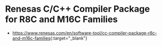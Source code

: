 # Renesas C/C++ Compiler Package for R8C and M16C Families

- <https://www.renesas.com/en/software-tool/cc-compiler-package-r8c-and-m16c-families>{:target="_blank"}
